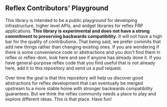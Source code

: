## Reflex Contributors' Playground

This library is intended to be a public playground for developing
infrastructure, higher level APIs, and widget libraries for reflex FRP
applications.  **This library is experimental and does not have a strong
commitment to preserving backwards compatibility.**  It will not have a high
bar for the quality of contributions.  That being said, we prefer commits that
add new things rather than changing existing ones.  If you are wondering if
there is some convenience code or abstractions and you don't find them in
reflex or reflex-dom, look here and see if anyone has already done it.  If you
have general-purpose reflex code that you find useful that is not already
here, add it to this repository and send us a pull request.  

Over time the goal is that this repository will help us discover good
abstractions for reflex development that can eventually be merged upstream to
a more stable home with stronger backwards compatibility guarantees.  But we
think the reflex community needs a place to play and explore different ideas.
This is that place.  Have fun!
